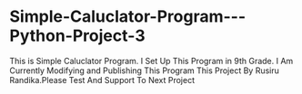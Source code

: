 # Simple-Caluclator-Program---Python-Project-3
This is Simple Caluclator Program.
I Set Up This Program in 9th Grade.
I Am Currently Modifying and Publishing This Program 
This Project By Rusiru Randika.Please Test And Support To Next Project
